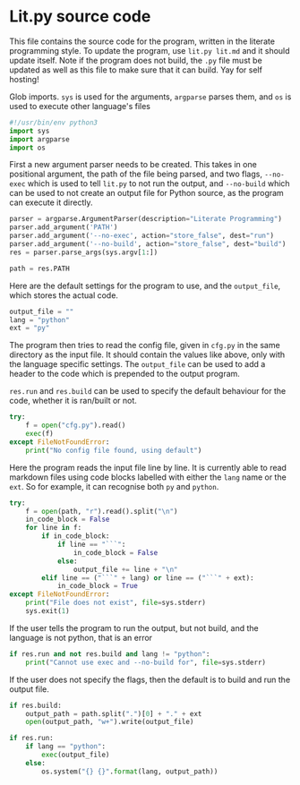 # Lit.py source code

This file contains the source code for the program, written in the literate
programming style. To update the program, use `lit.py lit.md` and it
should update itself. Note if the program does not build, the `.py` file must be
updated as well as this file to make sure that it can build. Yay for self
hosting!

Glob imports. `sys` is used for the arguments, `argparse` parses them, and `os`
is used to execute other language's files

```python
#!/usr/bin/env python3
import sys
import argparse
import os
```

First a new argument parser needs to be created. This takes in one positional
argument, the path of the file being parsed, and two flags, `--no-exec` which 
is used to tell `lit.py` to not run the output, and `--no-build` which can be
used to not create an output file for Python source, as the program can execute
it directly.

```python
parser = argparse.ArgumentParser(description="Literate Programming")
parser.add_argument('PATH')
parser.add_argument('--no-exec', action="store_false", dest="run")
parser.add_argument('--no-build', action="store_false", dest="build")
res = parser.parse_args(sys.argv[1:])

path = res.PATH
```

Here are the default settings for the program to use, and the `output_file`,
which stores the actual code.

```python
output_file = ""
lang = "python"
ext = "py"
```

The program then tries to read the config file, given in `cfg.py` in the same
directory as the input file. It should contain the values like above, only with
the language specific settings. The `output_file` can be used to add a header to
the code which is prepended to the output program.

`res.run` and `res.build` can be used to specify the default behaviour for the
code, whether it is ran/built or not.

```python
try:
    f = open("cfg.py").read()
    exec(f)
except FileNotFoundError:
    print("No config file found, using default")
```

Here the program reads the input file line by line. It is currently able to read
markdown files using code blocks labelled with either the `lang` name or the `ext`.
So for example, it can recognise both `py` and `python`.

```python
try:
    f = open(path, "r").read().split("\n")
    in_code_block = False
    for line in f:
        if in_code_block:
            if line == "```":
                in_code_block = False
            else:
                output_file += line + "\n"
        elif line == ("```" + lang) or line == ("```" + ext):
            in_code_block = True
except FileNotFoundError:
    print("File does not exist", file=sys.stderr)
    sys.exit(1)
```

If the user tells the program to run the output, but not build, and the language
is not python, that is an error

```python
if res.run and not res.build and lang != "python":
    print("Cannot use exec and --no-build for", file=sys.stderr)
```

If the user does not specify the flags, then the default is to build and run
the output file.

```python
if res.build:
    output_path = path.split(".")[0] + "." + ext
    open(output_path, "w+").write(output_file)

if res.run:
    if lang == "python":
        exec(output_file)
    else:
        os.system("{} {}".format(lang, output_path))
```